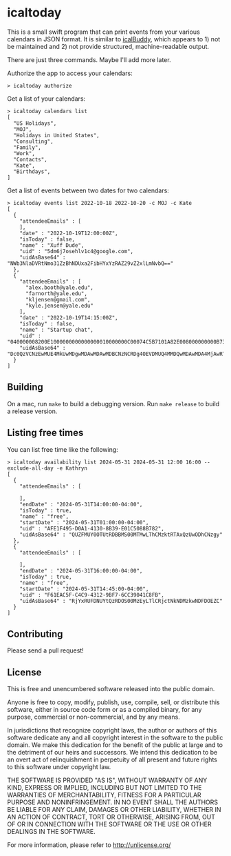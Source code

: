 # icaltoday

This is a small swift program that can print events
from your various calendars in JSON format. It is 
similar to [icalBuddy](https://github.com/ali-rantakari/icalBuddy),
which appears to 1) not be maintained and 2) not provide structured,
machine-readable output.

There are just
three commands. Maybe I'll add more later.

Authorize the app to access your calendars:

```
> icaltoday authorize
```

Get a list of your calendars:

```
> icaltoday calendars list
[
  "US Holidays",
  "MOJ",
  "Holidays in United States",
  "Consulting",
  "Family",
  "Work",
  "Contacts",
  "Kate",
  "Birthdays",
]
```

Get a list of events between two dates for two calendars:
```
> icaltoday events list 2022-10-18 2022-10-20 -c MOJ -c Kate
[
  {
    "attendeeEmails" : [
    ],
    "date" : "2022-10-19T12:00:00Z",
    "isToday" : false,
    "name" : "Xuff Dude",
    "uid" : "5dm6j7osehlv1c4@google.com",
    "uidAsBase64" : "NWb3NlaDVRtNmo31ZzBhNDUxa2FibHYxYzRAZ29vZ2xlLmNvbQ=="
  },
  {
    "attendeeEmails" : [
      "alex.booth@yale.edu",
      "farnorth@yale.edu",
      "kljensen@gmail.com",
      "kyle.jensen@yale.edu"
    ],
    "date" : "2022-10-19T14:15:00Z",
    "isToday" : false,
    "name" : "Startup chat",
    "uid" : "040000008200E1000000000000000010000000C00074C5B7101A82E008000000000B73BD888EC1D80EC9B1933E71464DB88DFA7A5289F629",
    "uidAsBase64" : "Dc0QzVCNzEwMUE4MkUwMDgwMDAwMDAwMDBCNzNCRDg4OEVDMUQ4MMDQwMDAwMDA4MjAwRTAwMDEwMDAwMDAwMDAwMDAwMDAwMTAwMDAwMDBDRUM5QjE5MzNFNzE0NjREQjg4REZBN0E1Mjg5RjYyOQ=="
  }
]
```

## Building

On a mac, run `make` to build a debugging version. Run `make release` to build
a release version.

## Listing free times

You can list free time like the following:

```
> icaltoday availability list 2024-05-31 2024-05-31 12:00 16:00 --exclude-all-day -e Kathryn
[
  {
    "attendeeEmails" : [

    ],
    "endDate" : "2024-05-31T14:00:00-04:00",
    "isToday" : true,
    "name" : "free",
    "startDate" : "2024-05-31T01:00:00-04:00",
    "uid" : "AFE1F495-D0A1-4130-8B39-E01C5088B782",
    "uidAsBase64" : "QUZFMUY0OTUtRDBBMS00MTMwLThCMzktRTAxQzUwODhCNzgy"
  },
  {
    "attendeeEmails" : [

    ],
    "endDate" : "2024-05-31T16:00:00-04:00",
    "isToday" : true,
    "name" : "free",
    "startDate" : "2024-05-31T14:45:00-04:00",
    "uid" : "F61EAC5F-C4C9-4312-9BF7-6CC39041C8FB",
    "uidAsBase64" : "RjYxRUFDNUYtQzRDOS00MzEyLTlCRjctNkNDMzkwNDFDOEZC"
  }
]
```

## Contributing

Please send a pull request!

## License

This is free and unencumbered software released into the public domain.

Anyone is free to copy, modify, publish, use, compile, sell, or
distribute this software, either in source code form or as a compiled
binary, for any purpose, commercial or non-commercial, and by any
means.

In jurisdictions that recognize copyright laws, the author or authors
of this software dedicate any and all copyright interest in the
software to the public domain. We make this dedication for the benefit
of the public at large and to the detriment of our heirs and
successors. We intend this dedication to be an overt act of
relinquishment in perpetuity of all present and future rights to this
software under copyright law.

THE SOFTWARE IS PROVIDED "AS IS", WITHOUT WARRANTY OF ANY KIND,
EXPRESS OR IMPLIED, INCLUDING BUT NOT LIMITED TO THE WARRANTIES OF
MERCHANTABILITY, FITNESS FOR A PARTICULAR PURPOSE AND NONINFRINGEMENT.
IN NO EVENT SHALL THE AUTHORS BE LIABLE FOR ANY CLAIM, DAMAGES OR
OTHER LIABILITY, WHETHER IN AN ACTION OF CONTRACT, TORT OR OTHERWISE,
ARISING FROM, OUT OF OR IN CONNECTION WITH THE SOFTWARE OR THE USE OR
OTHER DEALINGS IN THE SOFTWARE.

For more information, please refer to <http://unlicense.org/>


